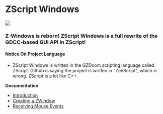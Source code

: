 # ZScript Windows
![](https://github.com/Saican/ZSWin/blob/master/README/ZSWin_Logo.png)

### Z-Windows is reborn!  ZScript Windows is a full rewrite of the GDCC-based GUI API in ZScript!
 
 #### Notice On Project Language
 - ZScript Windows is written in the GZDoom scripting language called ZScript.  Github is saying the project is written in "ZenScript", which is wrong.  ZScript is a lot like C++.

**Documentation**
 - [Introduction](https://github.com/Saican/ZSWin/blob/master/README/01%20-%20ZScript%20Windows.md)
 - [Creating a ZWindow](https://github.com/Saican/ZSWin/blob/master/README/02%20-%20Creating%20a%20ZWindow.md)
 - [Receiving Mouse Events](https://github.com/Saican/ZSWin/blob/master/README/03%20-%20Receiving%20Mouse%20Events.md)
